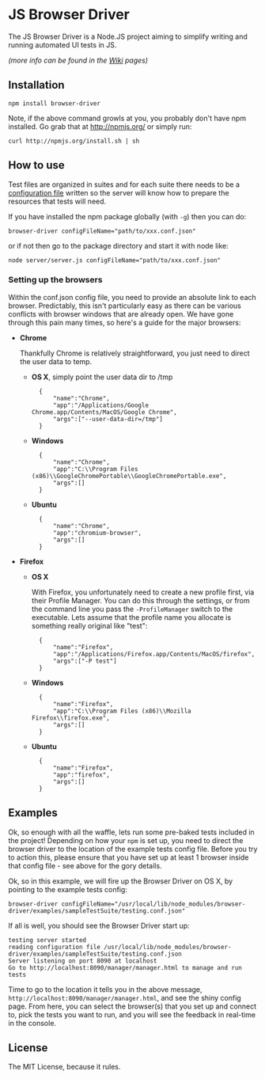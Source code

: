 # JS Browser Driver
The JS Browser Driver is a Node.JS project aiming to simplify writing and running automated UI tests in JS.

_(more info can be found in the [Wiki](https://github.com/PerformanceHorizonGroup/JS-Browser-Driver/wiki) pages)_

## Installation

    npm install browser-driver
    
Note, if the above command growls at you, you probably don't have npm installed. Go grab that at http://npmjs.org/ or simply run:

    curl http://npmjs.org/install.sh | sh

## How to use
Test files are organized in suites and for each suite there needs to be a [configuration file](https://github.com/PerformanceHorizonGroup/JS-Browser-Driver/wiki/Configuration-file) written so the server will know how to prepare the resources that tests will need.

If you have installed the npm package globally (with `-g`) then you can do:

    browser-driver configFileName="path/to/xxx.conf.json"
    
or if not then go to the package directory and start it with node like:

    node server/server.js configFileName="path/to/xxx.conf.json"

### Setting up the browsers
Within the conf.json config file, you need to provide an absolute link to each browser. Predictably, this isn't particularly easy as there can be various conflicts with browser windows that are already open. We have gone through this pain many times, so here's a guide for the major browsers:

- **Chrome**

    Thankfully Chrome is relatively straightforward, you just need to direct the user data to temp. 
    
    - **OS X**, simply point the user data dir to /tmp
        
            {
                "name":"Chrome",
                "app":"/Applications/Google Chrome.app/Contents/MacOS/Google Chrome",
                "args":["--user-data-dir=/tmp"]
            }
        
    - **Windows**
    
            {
                "name":"Chrome",
                "app":"C:\\Program Files (x86)\\GoogleChromePortable\\GoogleChromePortable.exe",
                "args":[]
            }

    - **Ubuntu**
    
            {
                "name":"Chrome",
                "app":"chromium-browser",
                "args":[]
            }

- **Firefox**

    
    - **OS X**
        
        With Firefox, you unfortunately need to create a new profile first, via their Profile Manager. You can do this through the settings, or from the command line you pass the `-ProfileManager` switch to the executable. Lets assume that the profile name you allocate is something really original like "test":
    
            {
                "name":"Firefox",
                "app":"/Applications/Firefox.app/Contents/MacOS/firefox",
                "args":["-P test"]
            }
        
    - **Windows**
    
            {
                "name":"Firefox",
                "app":"C:\\Program Files (x86)\\Mozilla Firefox\\firefox.exe",
                "args":[]
            }

    - **Ubuntu**
    
            {
                "name":"Firefox",
                "app":"firefox",
                "args":[]
            }

## Examples
Ok, so enough with all the waffle, lets run some pre-baked tests included in the project! Depending on how your `npm` is set up, you need to direct the browser driver to the location of the example tests config file. Before you try to action this, please ensure that you have set up at least 1 browser inside that config file - see above for the gory details. 

Ok, so in this example, we will fire up the Browser Driver on OS X, by pointing to the example tests config:

    browser-driver configFileName="/usr/local/lib/node_modules/browser-driver/examples/sampleTestSuite/testing.conf.json"
    
If all is well, you should see the Browser Driver start up:

    testing server started
    reading configuration file /usr/local/lib/node_modules/browser-driver/examples/sampleTestSuite/testing.conf.json
    Server listening on port 8090 at localhost
    Go to http://localhost:8090/manager/manager.html to manage and run tests

Time to go to the location it tells you in the above message, `http://localhost:8090/manager/manager.html`, and see the shiny config page. From here, you can select the browser(s) that you set up and connect to, pick the tests you want to run, and you will see the feedback in real-time in the console. 

## License
The MIT License, because it rules.

